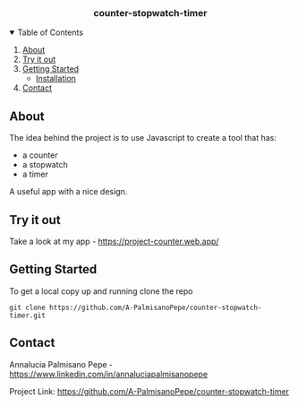 <br />
<p align="center">
  <h3 align="center">counter-stopwatch-timer</h3>
  </p>
</p>

<details open="open">
  <summary>Table of Contents</summary>
  <ol>
    <li>
      <a href="#about">About</a>
    </li>
    <li>
      <a href="#try-it-out">Try it out</a>
    </li>
    <li>
      <a href="#getting-started">Getting Started</a>
      <ul>
        <li><a href="#installation">Installation</a></li>
      </ul>
    </li>
    <li><a href="#contact">Contact</a></li>
  </ol>
</details>


## About
The idea behind the project is to use Javascript to create a tool that has:
* a counter
* a stopwatch
* a timer


A useful app with a nice design.

## Try it out

Take a look at my app - https://project-counter.web.app/


## Getting Started 
To get a local copy up and running clone the repo


` git clone https://github.com/A-PalmisanoPepe/counter-stopwatch-timer.git `
## Contact
Annalucia Palmisano Pepe - https://www.linkedin.com/in/annaluciapalmisanopepe


Project Link: https://github.com/A-PalmisanoPepe/counter-stopwatch-timer
